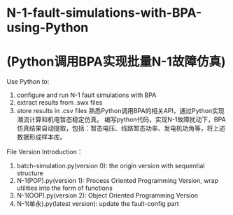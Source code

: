 # N-1-fault-simulations-with-BPA-using-Python
# (Python调用BPA实现批量N-1故障仿真)
Use Python to:
1. configure and run N-1 fault simulations with BPA
2. extract results from .swx files 
3. store results in .csv files
熟悉Python调用BPA的相关API，通过Python实现潮流计算和机电暂态稳定仿真。
编写python代码，实现N-1故障扰动下，BPA仿真结果自动提取，包括：暂态电压、线路暂态功率、发电机功角等，将上述数据形成样本库。

File Version Introduction：
1. batch-simulation.py(version 0): the origin version with sequential structure
2. N-1(POP).py(version 1): Process Oriented Programming Version, wrap utilities into the form of functions
3. N-1(OOP).py(version 2): Object Oriented Programming Version
4. N-1(单永).py(latest version): update the fault-config part
